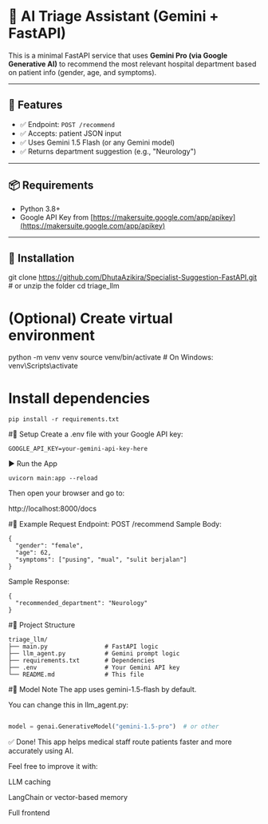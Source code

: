# 🏥 AI Triage Assistant (Gemini + FastAPI)

This is a minimal FastAPI service that uses **Gemini Pro (via Google Generative AI)** to recommend the most relevant hospital department based on patient info (gender, age, and symptoms).

---

## 🚀 Features

- ✅ Endpoint: `POST /recommend`
- ✅ Accepts: patient JSON input
- ✅ Uses Gemini 1.5 Flash (or any Gemini model)
- ✅ Returns department suggestion (e.g., "Neurology")

---

## 📦 Requirements

- Python 3.8+
- Google API Key from [https://makersuite.google.com/app/apikey](https://makersuite.google.com/app/apikey)

---

## 🔧 Installation


git clone https://github.com/DhutaAzikira/Specialist-Suggestion-FastAPI.git  # or unzip the folder
cd triage_llm

# (Optional) Create virtual environment
python -m venv venv
source venv/bin/activate  # On Windows: venv\Scripts\activate

# Install dependencies
```
pip install -r requirements.txt
```

#🔑 Setup
Create a .env file with your Google API key:
```env
GOOGLE_API_KEY=your-gemini-api-key-here
```

▶️ Run the App
```
uvicorn main:app --reload
```
Then open your browser and go to:

http://localhost:8000/docs

#🧪 Example Request
Endpoint:
POST /recommend
Sample Body:
```
{
  "gender": "female",
  "age": 62,
  "symptoms": ["pusing", "mual", "sulit berjalan"]
}
```
Sample Response:
```
{
  "recommended_department": "Neurology"
}
```
#📁 Project Structure
```
triage_llm/
├── main.py                # FastAPI logic
├── llm_agent.py           # Gemini prompt logic
├── requirements.txt       # Dependencies
├── .env                   # Your Gemini API key
└── README.md              # This file
```
#🤖 Model Note
The app uses gemini-1.5-flash by default.

You can change this in llm_agent.py:

```python

model = genai.GenerativeModel("gemini-1.5-pro")  # or other
```

✅ Done!
This app helps medical staff route patients faster and more accurately using AI.

Feel free to improve it with:

LLM caching

LangChain or vector-based memory

Full frontend
